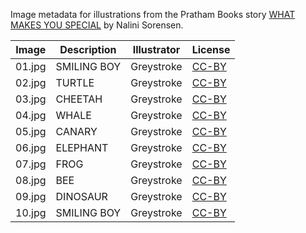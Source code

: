 Image metadata for illustrations from the Pratham Books story [WHAT MAKES YOU SPECIAL](https://storyweaver.org.in/stories/1928-what-makes-you-special) by Nalini Sorensen.

Image | Description | Illustrator | License
----- | ----------- | ----------- | -------
01.jpg | SMILING BOY | Greystroke | [CC-BY](https://creativecommons.org/licenses/by/4.0/)
02.jpg | TURTLE | Greystroke | [CC-BY](https://creativecommons.org/licenses/by/4.0/)
03.jpg | CHEETAH | Greystroke | [CC-BY](https://creativecommons.org/licenses/by/4.0/)
04.jpg | WHALE | Greystroke | [CC-BY](https://creativecommons.org/licenses/by/4.0/)
05.jpg | CANARY | Greystroke | [CC-BY](https://creativecommons.org/licenses/by/4.0/)
06.jpg | ELEPHANT | Greystroke | [CC-BY](https://creativecommons.org/licenses/by/4.0/)
07.jpg | FROG | Greystroke | [CC-BY](https://creativecommons.org/licenses/by/4.0/)
08.jpg | BEE | Greystroke | [CC-BY](https://creativecommons.org/licenses/by/4.0/)
09.jpg | DINOSAUR | Greystroke | [CC-BY](https://creativecommons.org/licenses/by/4.0/)
10.jpg | SMILING BOY | Greystroke | [CC-BY](https://creativecommons.org/licenses/by/4.0/)